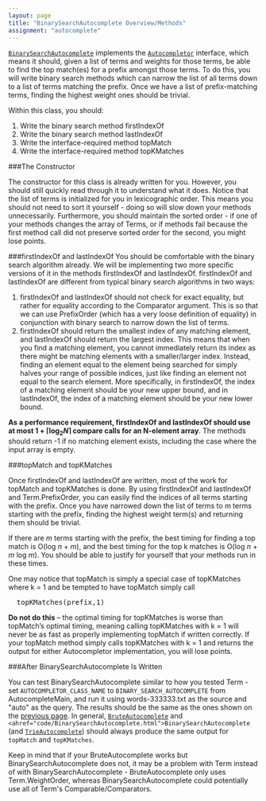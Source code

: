 ```yaml
---
layout: page
title: "BinarySearchAutocomplete Overview/Methods"
assignment: "autocomplete"
---
```


<code><a
href="code/BinarySearchAutocomplete.html">BinarySearchAutocomplete</a></code>
implements the <code><a
href="code/Autocompletor.html">Autocompletor</a></code> interface, which
means it should, given a list of terms and weights for those terms, be able
to find the top match(es) for a prefix amongst those terms. To do this, you
will write binary search methods which can narrow the list of all terms
down to a list of terms matching the prefix. Once we have a list of
prefix-matching terms, finding the highest weight ones should be trivial.

Within this class, you should:
<ol>
<li>Write the binary search method firstIndexOf</li>
<li>Write the binary search method lastIndexOf</li>
<li>Write the interface-required method topMatch </li>
<li>Write the interface-required method topKMatches</li>
</ol>

###The Constructor

The constructor for this class is already written for you. However, you should still quickly read through it to understand what it does. Notice that the list of terms is initialized for you in lexicographic order. This means you should not need to sort it yourself - doing so will slow down your methods unnecessarily. Furthermore, you should maintain the sorted order - if one of your methods changes the array of Terms, or if methods fail because the first method call did not preserve sorted order for the
second, you might lose points.

###firstIndexOf and lastIndexOf
You should be comfortable with the binary search algorithm already. We will be implementing two more specific versions of it in the methods firstIndexOf and lastIndexOf. firstIndexOf and lastIndexOf are different from typical binary search algorithms in two ways: 
<ol>
<li>firstIndexOf and lastIndexOf should not check for exact equality, but rather for equality according to the Comparator argument. This is so that we can use PrefixOrder (which has a very loose definition of equality) in conjunction with binary search to narrow down the list of terms.</li>
<li>firstIndexOf should return the smallest index of any matching element, and lastIndexOf should return the largest index. This means that when you find a matching element, you cannot immediately return its index as there might be matching elements with a smaller/larger index. Instead, finding an element equal to the element being searched for simply halves your range of possible indices, just like finding an element not equal to the search element. More specifically, in firstIndexOf, the index of a matching element should be your new upper bound, and in lastIndexOf, the index of a matching element should be your new lower bound.</li>
</ol>

<strong>As a performance requirement, firstIndexOf and lastIndexOf should use at most 1 + &lceil;log<sub>2</sub><i>N</i>&rceil; compare calls for an N-element array</strong>. The methods should return -1 if no matching element exists, including the case where the input array is empty.

###topMatch and topKMatches

Once firstIndexOf and lastIndexOf are written, most of the work for topMatch and topKMatches is done. By using firstIndexOf and lastIndexOf and Term.PrefixOrder, you can easily find the indices of all terms starting with the prefix. Once you have narrowed down the list of terms to m terms starting with the prefix, finding the highest weight term(s) and returning
them should be trivial.

If there are <i>m</i> terms starting with the prefix, the best timing for finding a top match is O(log <i>n</i> + <i>m</i>), and the best timing for the top k matches is O(log <i>n</i> + <i>m</i> log <i>m</i>). You should be able to justify for yourself that your
methods run in these times.

One may notice that topMatch is simply a special case of topKMatches where k = 1 and be tempted to have topMatch simply call 
<pre><tt>  topKMatches(prefix,1)</tt></pre>

**Do not do this** – the optimal timing for topKMatches is worse than topMatch’s optimal timing, meaning calling topKMatches with k = 1 will never be as fast as properly implementing topMatch if written correctly. If your topMatch method simply calls topKMatches with k = 1 and returns the output for either Autocompletor implementation, you will lose points.

###After BinarySearchAutocomplete Is Written

You can test BinarySearchAutocomplete similar to how you tested Term - set <code>AUTOCOMPLETOR_CLASS_NAME</code> to <code>BINARY_SEARCH_AUTOCOMPLETE</code> from AutocompleteMain, and run it using words-333333.txt as the source and "auto" as the query. The results
should be the same as the ones shown on the [previous page](/autocomplete/2-term-java.html). In general, <code><a href="code/BruteAutocomplete.html">BruteAutocomplete</a></code> and <code><ahref="code/BinarySearchAutocomplete.html">BinarySearchAutocomplete</a></code> (and <code><a href="code/TrieAutocomplete.html">TrieAutocomplete</a></code>) should always produce the same output for <code>topMatch</code> and <code>topKMatches</code>.

Keep in mind that if your BruteAutocomplete works but BinarySearchAutocomplete does not, it may be a problem with Term instead of with BinarySearchAutocomplete - BruteAutocomplete only uses Term.WeightOrder, whereas BinarySearchAutocomplete could potentially use all of Term's Comparable/Comparators.
